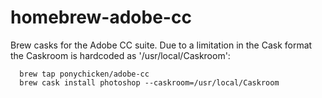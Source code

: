 homebrew-adobe-cc
=============

Brew casks for the Adobe CC suite. Due to a limitation in the Cask format
the Caskroom is hardcoded as '/usr/local/Caskroom':
````
  brew tap ponychicken/adobe-cc
  brew cask install photoshop --caskroom=/usr/local/Caskroom
````

